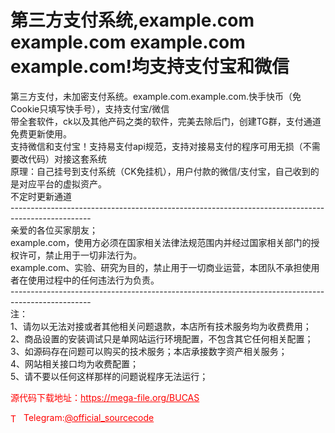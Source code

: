 # 第三方支付系统,example.com example.com example.com example.com!均支持支付宝和微信

第三方支付，未加密支付系统。example.com.example.com.快手快币（免Cookie只填写快手号），支持支付宝/微信<br>带全套软件，ck以及其他产码之类的软件，完美去除后门，创建TG群，支付通道免费更新使用。<br>支持微信和支付宝！支持易支付api规范，支持对接易支付的程序可用无损（不需要改代码）对接这套系统<br>原理：自己挂号到支付系统（CK免挂机），用户付款的微信/支付宝，自己收到的是对应平台的虚拟资产。<br>不定时更新通道<br>--------------------------------------------------------------------------------------------------<br>亲爱的各位买家朋友；<br>example.com，使用方必须在国家相关法律法规范围内并经过国家相关部门的授权许可，禁止用于一切非法行为。<br>example.com、实验、研究为目的，禁止用于一切商业运营，本团队不承担使用者在使用过程中的任何违法行为负责。<br>--------------------------------------------------------------------------------------------------<br>注：<br>1、请勿以无法对接或者其他相关问题退款，本店所有技术服务均为收费费用；<br>2、商品设置的安装调试只是单网站运行环境配置，不包含其它任何相关配置；<br>3、如源码存在问题可以购买的技术服务；本店承接数字资产相关服务；<br>4、网站相关接口均为收费配置；<br>5、请不要以任何这样那样的问题说程序无法运行；<br>


<p style="color: red;">源代码下载地址：<a href="https://mega-file.org/BUCAS" style="color: red;">https://mega-file.org/BUCAS</a></p><p style="color: red;"><img src="https://cdn-icons-png.flaticon.com/512/2111/2111646.png" alt="Telegram Icon" style="width: 16px; vertical-align: middle; margin-right: 5px;">Telegram:<a href="https://t.me/official_sourcecode" style="color: red;">@official_sourcecode</a></p>